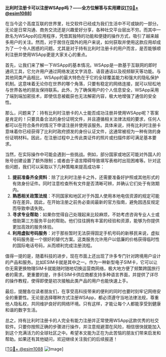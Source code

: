 **比利时注册卡可以注册WSApp吗？——全方位解答与实用建议[[TG💪+ @esim1088](https://t.me/s/esim1088)]**

在当今这个高度互联的世界里，社交软件已经成为我们生活中不可或缺的一部分。无论是日常沟通、商务交流还是兴趣爱好分享，各种社交平台层出不穷。而其中一款名为WSApp的应用程序，凭借其独特的功能和便捷的操作方式，吸引了越来越多用户的关注。然而，对于居住在国外的用户来说，如何获取并使用这款应用却成为了一个令人困惑的问题。尤其是对于持有比利时注册卡的用户而言，是否能够顺利注册并使用WSApp更是大家关心的重点。

首先，让我们来了解一下WSApp的基本情况。WSApp是一款基于互联网的即时通讯工具，它允许用户通过网络发送文字消息、语音通话以及视频聊天等功能。与其他同类产品相比，WSApp的最大特色在于它的全球覆盖能力和强大的隐私保护机制。这意味着无论你在世界的哪个角落，只要有稳定的网络连接，就可以轻松地与世界各地的朋友保持联系。此外，为了确保用户的个人信息安全，WSApp采用了端到端加密技术，即使信息被截获也无法解密内容，极大地增强了通信的安全性。

那么，问题来了：持有比利时注册卡的人士能否成功注册并使用WSApp呢？答案是肯定的！只要具备合法的身份证明文件，并且遵循相关法律法规的要求，任何人都可以在符合条件的情况下申请注册并使用该服务。具体来说，持有比利时注册卡意味着你已经获得了比利时政府颁发的身份认证文件，这通常被视为一种有效的身份证明材料。因此，在注册过程中上传此类证件的照片或扫描件即可满足基本要求。

当然，在实际操作中可能会遇到一些挑战。例如，部分国家或地区可能对外国人的账号创建设置了额外限制；或者由于语言障碍导致填写表格时出现困难等。针对这些问题，我们可以采取以下几种策略来提高成功率：

1. **提前准备齐全资料**：除了比利时注册卡之外，还需要准备好护照或其他形式的有效身份证件。同时注意检查所有文件是否清晰可辨，并确认它们处于有效期内。
2. **熟悉相关政策法规**：不同国家和地区对于外国人使用本地电信资源的规定可能存在差异。因此，在开始注册之前务必查阅最新的官方指南，避免因违反规定而导致申请失败。
3. **寻求专业帮助**：如果你觉得自己处理起来比较麻烦，不妨考虑咨询专业人士或借助第三方服务平台的帮助。他们往往拥有丰富的经验和资源，能够为你提供更加高效的服务体验。
4. **利用虚拟号码服务**：对于那些暂时无法获得固定手机号码的新移民来说，虚拟号码服务是一个很好的替代方案。这类服务允许用户以低廉的价格获得临时性的国际电话号码，从而顺利完成注册流程。

值得一提的是，随着科技的进步，现在市面上还出现了许多专门针对跨境用户设计的产品和服务。比如ESIM卡就是其中之一。作为一种新型电子SIM卡，它可以让你无需更换物理SIM卡就能随时随地切换运营商网络，极大地方便了频繁跨国旅行者的需求。更重要的是，许多ESIM卡供应商都支持多种语言界面，并提供了详尽的操作教程，使得即使是初次接触此类产品的用户也能快速上手。

最后，提醒各位读者朋友们，在享受高科技带来的便利的同时也要时刻牢记网络安全的重要性。无论是选择哪种方式注册WSApp，都必须遵守当地法律法规，尊重他人隐私权，共同维护良好的网络环境。只有这样，才能让每个人都能享受到健康和谐的数字生活。

总之，持有比利时注册卡的人完全有能力注册并正常使用WSApp这款优秀的社交软件。只要你按照正确的步骤进行操作，并注意规避潜在风险，相信很快就能加入到这个充满活力的全球社区之中。希望本文能为正在为此苦恼的朋友们带来启发和帮助。如果还有其他疑问，欢迎继续关注我们的后续报道！

[[TG💪+ @esim1088](https://t.me/s/esim1088) ![Image](https://i.postimg.cc/4NQfJmqS/Snipaste-2025-05-13-00-14-12.png)]
